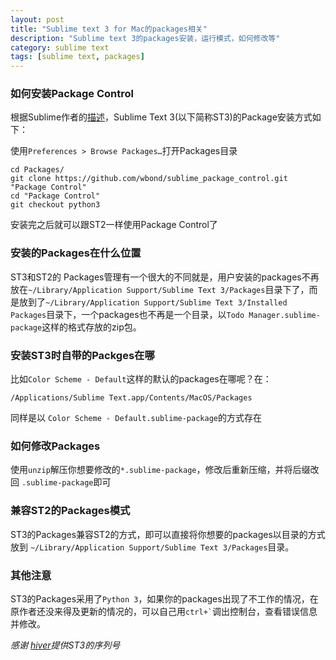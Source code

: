 ```yaml
---
layout: post
title: "Sublime text 3 for Mac的packages相关"
description: "Sublime text 3的packages安装，运行模式，如何修改等"
category: sublime text
tags: [sublime text, packages]
---
```


### 如何安装Package Control

根据Sublime作者的[描述](http://wbond.net/sublime_packages/package_control/installation#ST3)，Sublime Text 3(以下简称ST3)的Package安装方式如下：

使用`Preferences > Browse Packages…`打开Packages目录

    cd Packages/
    git clone https://github.com/wbond/sublime_package_control.git "Package Control"
    cd "Package Control"
    git checkout python3

安装完之后就可以跟ST2一样使用Package Control了

### 安装的Packages在什么位置

ST3和ST2的 Packages管理有一个很大的不同就是，用户安装的packages不再放在`~/Library/Application Support/Sublime Text 3/Packages`目录下了，而是放到了`~/Library/Application Support/Sublime Text 3/Installed Packages`目录下，一个packages也不再是一个目录，以`Todo Manager.sublime-package`这样的格式存放的zip包。

### 安装ST3时自带的Packges在哪

比如`Color Scheme - Default`这样的默认的packages在哪呢？在：
    
    /Applications/Sublime Text.app/Contents/MacOS/Packages

同样是以 `Color Scheme - Default.sublime-package`的方式存在

### 如何修改Packages

使用`unzip`解压你想要修改的`*.sublime-package`，修改后重新压缩，并将后缀改回 `.sublime-package`即可

### 兼容ST2的Packages模式

ST3的Packages兼容ST2的方式，即可以直接将你想要的packages以目录的方式放到 `~/Library/Application Support/Sublime Text 3/Packages`目录。

### 其他注意

ST3的Packages采用了`Python 3`，如果你的packages出现了不工作的情况，在原作者还没来得及更新的情况的，可以自己用`` ctrl+` ``调出控制台，查看错误信息并修改。

*感谢 [hiver](https://github.com/nyanhan/)提供ST3的序列号*